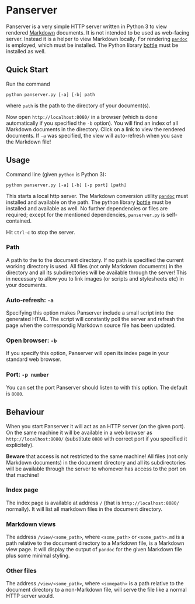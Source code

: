 # Panserver

Panserver is a very simple HTTP server written in Python 3 to view rendered [Markdown](https://en.wikipedia.org/wiki/Markdown) documents.
It is not intended to be used as web-facing server. Instead it is a helper to view Markdown locally. For rendering [`pandoc`](http://pandoc.org/) is employed, which must be installed. The Python library [bottle](https://bottlepy.org/docs/dev/) must be installed as well.

## Quick Start

Run the command

```
python panserver.py [-a] [-b] path
```

where `path` is the path to the directory of your document(s).

Now open `http://localhost:8080/` in a browser (which is done automatically if you specified the `-b` option). You will find an index of all Markdown documents in the directory. Click on a link to view the rendered documents. If `-a` was specified, the view will auto-refresh when you save the Markdown file!

## Usage

Command line (given `python` is Python 3):

```
python panserver.py [-a] [-b] [-p port] [path]
```

This starts a local http server. The Markdown conversion utility [`pandoc`](http://pandoc.org/) must installed and available on the path.
The python library [bottle](https://bottlepy.org/docs/dev/) must be installed and available as well.
No further dependencies or files are required; except for the mentioned dependencies, `panserver.py` is self-contained.

Hit `Ctrl-c` to stop the server.

### Path

A path to the to the document directory. If no path is specified the current working directory is used.
All files (not only Markdown documents) in the directory and all its subdirectories will be available through the server! This in necessary to allow you to link images (or scripts and stylesheets etc) in your documents. 

### Auto-refresh: `-a`

Specifying this option makes Panserver include a small script into the generated HTML. The script will constantly poll the server and refresh the page when the correspondig Markdown source file has been updated.

### Open browser: `-b`

If you specify this option, Panserver will open its index page in your standard web browser.

### Port: `-p number`

You can set the port Panserver should listen to with this option. The default is `8080`.

## Behaviour

When you start Panserver it will act as an HTTP server (on the given port).
On the same machine it will be available in a web browser as `http://localhost:8080/` (substitute `8080` with correct port if you specified it explicitely).

**Beware** that access is not restricted to the same machine!
All files (not only Markdown documents) in the document directory and all its subdirectories will be available through the server to whomever has access to the port on that machine!

### Index page

The index page is available at address `/` (that is `http://localhost:8080/` normally). It will list all markdown files in the document directory.

### Markdown views

The address `/view/<some_path>`, where `<some_path>` or `<some_path>.md` is a path relative to the document directory to a Markdown file, is a Markdown view page. It will display the output of `pandoc` for the given Markdown file plus some minimal styling.

### Other files

The address `/view/<some_path>`, where `<somepath>` is a path relative to the document directory to a non-Markdown file, will serve the file like a normal HTTP server would.

